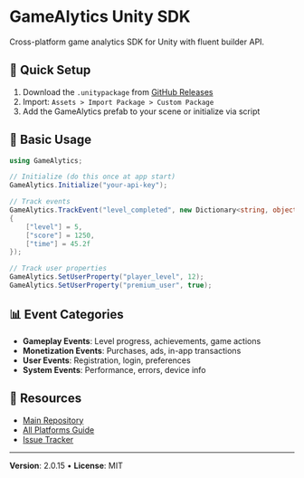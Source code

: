 # GameAlytics Unity SDK

Cross-platform game analytics SDK for Unity with fluent builder API.

## 📱 Quick Setup

1. Download the `.unitypackage` from [GitHub Releases](https://github.com/gamealytics/gamealytics-sdk/releases)
2. Import: `Assets > Import Package > Custom Package`
3. Add the GameAlytics prefab to your scene or initialize via script

## 🚀 Basic Usage

```csharp
using GameAlytics;

// Initialize (do this once at app start)
GameAlytics.Initialize("your-api-key");

// Track events
GameAlytics.TrackEvent("level_completed", new Dictionary<string, object>
{
    ["level"] = 5,
    ["score"] = 1250,
    ["time"] = 45.2f
});

// Track user properties
GameAlytics.SetUserProperty("player_level", 12);
GameAlytics.SetUserProperty("premium_user", true);
```

## 📊 Event Categories

- **Gameplay Events**: Level progress, achievements, game actions
- **Monetization Events**: Purchases, ads, in-app transactions
- **User Events**: Registration, login, preferences
- **System Events**: Performance, errors, device info

## 🔗 Resources

- [Main Repository](https://github.com/gamealytics/gamealytics-sdk)
- [All Platforms Guide](https://github.com/gamealytics/gamealytics-sdk#quick-setup)
- [Issue Tracker](https://github.com/gamealytics/gamealytics-sdk/issues)

---

**Version**: 2.0.15 • **License**: MIT
